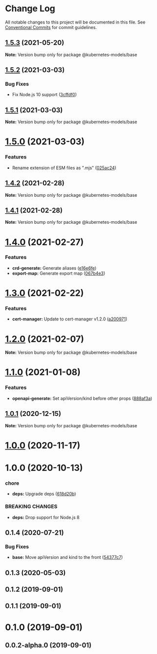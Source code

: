 # Change Log

All notable changes to this project will be documented in this file.
See [Conventional Commits](https://conventionalcommits.org) for commit guidelines.

## [1.5.3](https://github.com/tommy351/kubernetes-models-ts/compare/@kubernetes-models/base@1.5.2...@kubernetes-models/base@1.5.3) (2021-05-20)

**Note:** Version bump only for package @kubernetes-models/base





## [1.5.2](https://github.com/tommy351/kubernetes-models-ts/compare/@kubernetes-models/base@1.5.1...@kubernetes-models/base@1.5.2) (2021-03-03)


### Bug Fixes

* Fix Node.js 10 support ([3cffdf0](https://github.com/tommy351/kubernetes-models-ts/commit/3cffdf0d0a0efc24fcc959d20c8bca657385488f))





## [1.5.1](https://github.com/tommy351/kubernetes-models-ts/compare/@kubernetes-models/base@1.5.0...@kubernetes-models/base@1.5.1) (2021-03-03)

**Note:** Version bump only for package @kubernetes-models/base





# [1.5.0](https://github.com/tommy351/kubernetes-models-ts/compare/@kubernetes-models/base@1.4.2...@kubernetes-models/base@1.5.0) (2021-03-03)


### Features

* Rename extension of ESM files as ".mjs" ([025ac24](https://github.com/tommy351/kubernetes-models-ts/commit/025ac24948a07f2d48cc3fe4d3b6329749bc5c3a))





## [1.4.2](https://github.com/tommy351/kubernetes-models-ts/compare/@kubernetes-models/base@1.4.1...@kubernetes-models/base@1.4.2) (2021-02-28)

**Note:** Version bump only for package @kubernetes-models/base





## [1.4.1](https://github.com/tommy351/kubernetes-models-ts/compare/@kubernetes-models/base@1.4.0...@kubernetes-models/base@1.4.1) (2021-02-28)

**Note:** Version bump only for package @kubernetes-models/base





# [1.4.0](https://github.com/tommy351/kubernetes-models-ts/compare/@kubernetes-models/base@1.3.0...@kubernetes-models/base@1.4.0) (2021-02-27)


### Features

* **crd-generate:** Generate aliases ([e16e6fe](https://github.com/tommy351/kubernetes-models-ts/commit/e16e6fe8736e95cfc48dcfe4ab2f244ac33bb380))
* **export-map:** Generate export map ([067b4e3](https://github.com/tommy351/kubernetes-models-ts/commit/067b4e303c0f662e113fc2ee65e8edf36a86c958))





# [1.3.0](https://github.com/tommy351/kubernetes-models-ts/compare/@kubernetes-models/base@1.2.0...@kubernetes-models/base@1.3.0) (2021-02-22)


### Features

* **cert-manager:** Update to cert-manager v1.2.0 ([a200971](https://github.com/tommy351/kubernetes-models-ts/commit/a200971e3f51d3faa072c98456734aec797cee81))





# [1.2.0](https://github.com/tommy351/kubernetes-models-ts/compare/@kubernetes-models/base@1.1.0...@kubernetes-models/base@1.2.0) (2021-02-07)

**Note:** Version bump only for package @kubernetes-models/base





# [1.1.0](https://github.com/tommy351/kubernetes-models-ts/compare/@kubernetes-models/base@1.0.1...@kubernetes-models/base@1.1.0) (2021-01-08)


### Features

* **openapi-generate:** Set apiVersion/kind before other props ([888af3a](https://github.com/tommy351/kubernetes-models-ts/commit/888af3a3d4622b97819bcb6174780c54da042f34))





## [1.0.1](https://github.com/tommy351/kubernetes-models-ts/compare/@kubernetes-models/base@1.0.0...@kubernetes-models/base@1.0.1) (2020-12-15)

**Note:** Version bump only for package @kubernetes-models/base





# [1.0.0](https://github.com/tommy351/kubernetes-models-ts/compare/@kubernetes-models/base@1.0.0...@kubernetes-models/base@1.0.0) (2020-11-17)



# 1.0.0 (2020-10-13)


### chore

* **deps:** Upgrade deps ([618d20b](https://github.com/tommy351/kubernetes-models-ts/commit/618d20b202ed91ee43814aa69e08a84f21d8ae1b))


### BREAKING CHANGES

* **deps:** Drop support for Node.js 8



## 0.1.4 (2020-07-21)


### Bug Fixes

* **base:** Move apiVersion and kind to the front ([54377c7](https://github.com/tommy351/kubernetes-models-ts/commit/54377c70c6cec9dfa10c2acb6e1cbca901589b80))



## 0.1.3 (2020-05-03)



## 0.1.2 (2019-09-01)



## 0.1.1 (2019-09-01)



# 0.1.0 (2019-09-01)



## 0.0.2-alpha.0 (2019-09-01)
